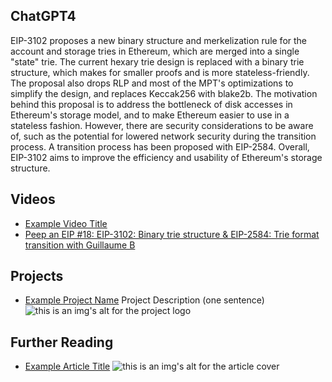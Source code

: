 ## ChatGPT4

EIP-3102 proposes a new binary structure and merkelization rule for the account and storage tries in Ethereum, which are merged into a single "state" trie. The current hexary trie design is replaced with a binary trie structure, which makes for smaller proofs and is more stateless-friendly. The proposal also drops RLP and most of the MPT's optimizations to simplify the design, and replaces Keccak256 with blake2b. The motivation behind this proposal is to address the bottleneck of disk accesses in Ethereum's storage model, and to make Ethereum easier to use in a stateless fashion. However, there are security considerations to be aware of, such as the potential for lowered network security during the transition process. A transition process has been proposed with EIP-2584. Overall, EIP-3102 aims to improve the efficiency and usability of Ethereum's storage structure.

## Videos

- [Example Video Title](https://www.youtube.com/watch?v=TDGq4aeevgY)
- [Peep an EIP #18: EIP-3102: Binary trie structure & EIP-2584: Trie format transition with Guillaume B](https://www.youtube.com/watch?v=TrvKN2kZHQA&list=PL4cwHXAawZxqu0PKKyMzG_3BJV_xZTi1F&index=96)

## Projects

- [Example Project Name](https://xxxx.xxx/xxxxx) Project Description (one sentence) ![this is an img's alt for the project logo](https://xxxx.xxx/project-logo.xxx)

## Further Reading

- [Example Article Title](https://xxxx.xxx/xxxxx) ![this is an img's alt for the article cover](https://xxxx.xxx/article-cover.xxx)
